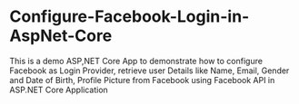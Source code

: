 # Configure-Facebook-Login-in-AspNet-Core
This is a demo ASP,NET Core App to demonstrate how to configure Facebook as Login Provider, retrieve user Details like Name, Email, Gender and Date of Birth, Profile Picture from Facebook using Facebook API in ASP.NET Core Application

